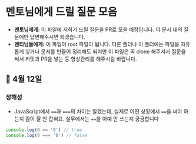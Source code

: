 # 멘토님에게 드릴 질문 모음

- **멘토님에게:** 이 파일에 저희가 드릴 질문을 PR로 모을 예정입니다. 이 문서 내의 질문에만 답변해주시면 되겠습니다.
- **멘티님들에게:** 이 파일이 root 파일이 됩니다. 다른 폴더나 이 폴더에는 파일을 자유롭게 넣거나 문서를 만들어 정리해도 되지만 이 파일은 꼭 clone 해주셔서 질문을 써서 커밋과 PR을 넣는 등 형상관리를 해주시길 바랍니다.

## 📅 4월 12일

### 정해성

- JavaScript에서 `==`과 `===`의 차이는 알겠는데, 실제로 어떤 상황에서 `==`을 써야 하는지 감이 잘 안 잡혀요. 실무에서는 `==`을 아예 안 쓰는지 궁금합니다

```js
console.log(0 == '0') // true
console.log(0 === '0') // false
```
